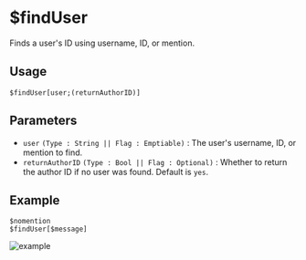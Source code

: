 # $findUser
Finds a user's ID using username, ID, or mention.

## Usage
```
$findUser[user;(returnAuthorID)]
```

## Parameters
- `user` `(Type : String || Flag : Emptiable)` : The user's username, ID, or mention to find.
- `returnAuthorID` `(Type : Bool || Flag : Optional)` : Whether to return the author ID if no user was found. Default is `yes`.

## Example
```
$nomention
$findUser[$message]
```

![example](https://user-images.githubusercontent.com/69215413/125977542-dbb250bd-d91d-4fdd-85d7-26b511a7efa8.png)
